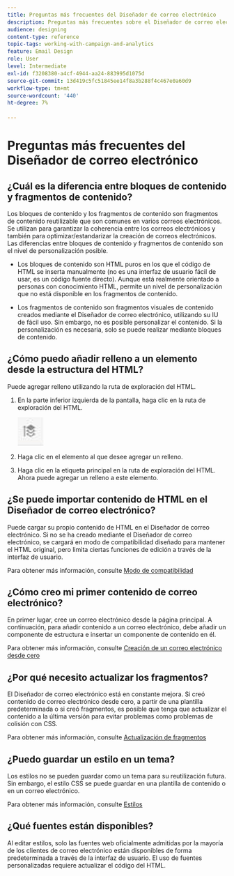```yaml
---
title: Preguntas más frecuentes del Diseñador de correo electrónico
description: Preguntas más frecuentes sobre el Diseñador de correo electrónico.
audience: designing
content-type: reference
topic-tags: working-with-campaign-and-analytics
feature: Email Design
role: User
level: Intermediate
exl-id: f3208380-a4cf-4944-aa24-883995d1075d
source-git-commit: 13d419c5fc51845ee14f8a3b288f4c467e0a60d9
workflow-type: tm+mt
source-wordcount: '440'
ht-degree: 7%

---
```


# Preguntas más frecuentes del Diseñador de correo electrónico

## ¿Cuál es la diferencia entre bloques de contenido y fragmentos de contenido?

Los bloques de contenido y los fragmentos de contenido son fragmentos de contenido reutilizable que son comunes en varios correos electrónicos. Se utilizan para garantizar la coherencia entre los correos electrónicos y también para optimizar/estandarizar la creación de correos electrónicos. Las diferencias entre bloques de contenido y fragmentos de contenido son el nivel de personalización posible.

* Los bloques de contenido son HTML puros en los que el código de HTML se inserta manualmente (no es una interfaz de usuario fácil de usar, es un código fuente directo). Aunque está realmente orientado a personas con conocimiento HTML, permite un nivel de personalización que no está disponible en los fragmentos de contenido.

* Los fragmentos de contenido son fragmentos visuales de contenido creados mediante el Diseñador de correo electrónico, utilizando su IU de fácil uso. Sin embargo, no es posible personalizar el contenido. Si la personalización es necesaria, solo se puede realizar mediante bloques de contenido.

## ¿Cómo puedo añadir relleno a un elemento desde la estructura del HTML?

Puede agregar relleno utilizando la ruta de exploración del HTML.

1. En la parte inferior izquierda de la pantalla, haga clic en la ruta de exploración del HTML.

   ![](assets/do-not-localize/breadcrumb.png)

1. Haga clic en el elemento al que desee agregar un relleno.
1. Haga clic en la etiqueta principal en la ruta de exploración del HTML.
Ahora puede agregar un relleno a este elemento.

## ¿Se puede importar contenido de HTML en el Diseñador de correo electrónico?

Puede cargar su propio contenido de HTML en el Diseñador de correo electrónico. Si no se ha creado mediante el Diseñador de correo electrónico, se cargará en modo de compatibilidad diseñado para mantener el HTML original, pero limita ciertas funciones de edición a través de la interfaz de usuario.

Para obtener más información, consulte [Modo de compatibilidad](../../designing/using/using-existing-content.md#compatibility-mode)

## ¿Cómo creo mi primer contenido de correo electrónico?

En primer lugar, cree un correo electrónico desde la página principal.
A continuación, para añadir contenido a un correo electrónico, debe añadir un componente de estructura e insertar un componente de contenido en él.

Para obtener más información, consulte [Creación de un correo electrónico desde cero](../../designing/using/quick-start.md#from-scratch-email)

## ¿Por qué necesito actualizar los fragmentos?

El Diseñador de correo electrónico está en constante mejora. Si creó contenido de correo electrónico desde cero, a partir de una plantilla predeterminada o si creó fragmentos, es posible que tenga que actualizar el contenido a la última versión para evitar problemas como problemas de colisión con CSS.

Para obtener más información, consulte [Actualización de fragmentos](../../designing/using/designing-content-in-adobe-campaign.md#email-designer-updates)

## ¿Puedo guardar un estilo en un tema?

Los estilos no se pueden guardar como un tema para su reutilización futura. Sin embargo, el estilo CSS se puede guardar en una plantilla de contenido o en un correo electrónico.

Para obtener más información, consulte [Estilos](../../designing/using/styles.md)

## ¿Qué fuentes están disponibles?

Al editar estilos, solo las fuentes web oficialmente admitidas por la mayoría de los clientes de correo electrónico están disponibles de forma predeterminada a través de la interfaz de usuario. El uso de fuentes personalizadas requiere actualizar el código del HTML.
